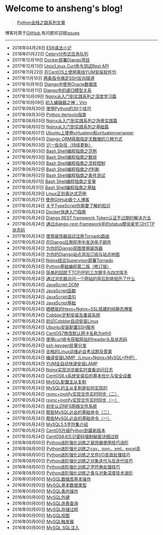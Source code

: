 # Welcome to ansheng's blog!

> [Python全栈之路系列文章](//blog.ansheng.me/article/python-full-stack-way)

博客托管于[GitHub](https://github.com/anshengme/blog),有问题欢迎提[issues](https://github.com/anshengme/blog/issues)

---

- 2018年04月28日 [ES6语法小记](//blog.ansheng.me/article/es6-grammar)
- 2018年01月22日 [Celery分布式任务队列](//blog.ansheng.me/article/celery)
- 2017年12月19日 [Docker部署Django项目](//blog.ansheng.me/article/docker-deploy-django)
- 2017年12月13日 [Unix/Linux Curl命令测试Rest API](//blog.ansheng.me/article/unix-Linux-curl-command-to-test-the-rest-api)
- 2017年11月22日 [在CentOS上使用离线YUM安装软件包](//blog.ansheng.me/article/use-the-offline-yum-installation-package-on-centos)
- 2017年11月10日 [两条指令搞定SSH反向隧道](//blog.ansheng.me/article/ssh-tunnel)
- 2017年10月16日 [Django中使用Oracle数据库](//blog.ansheng.me/article/django-using-oracle-database)
- 2017年10月11日 [Django中的递归模型关系](//blog.ansheng.me/article/recursive-model-relationships-in-django)
- 2017年10月09日 [Nginx从入门到实践系列之深度学习篇](//blog.ansheng.me/article/nginx-depth-study)
- 2017年10月09日 [初入编辑器之神：Vim](//blog.ansheng.me/article/the-god-of-the-beginning-of-the-editor)
- 2017年09月30日 [使用Python的30个技巧](//blog.ansheng.me/article/python-30-tips)
- 2017年09月30日 [Python itertools指南](//blog.ansheng.me/article/python-itertools-guide)
- 2017年08月03日 [Nginx从入门到实践系列之场景实践篇](//blog.ansheng.me/article/nginx-from-the-introductory-to-practice-series-of-scenes-practice-articles)
- 2017年08月02日 [Nginx从入门到实践系列之基础篇](//blog.ansheng.me/article/nginx-from-entry-to-practice)
- 2017年06月07日 [Ubuntu上使用virtualenv和virtualenvwrapper](//blog.ansheng.me/article/ubuntu-uses-virtualenv-and-virtualenvwrapper)
- 2017年06月04日 [Django ORM获取指定天数据的几种方式](//blog.ansheng.me/article/django-orm-gets-several-ways-to-specify-day-data)
- 2017年06月03日 [记一些杂技（持续更新）](//blog.ansheng.me/article/remember-some-acrobatics)
- 2017年06月03日 [Bash Shell编程指南之范例](//blog.ansheng.me/article/bash-shell-programming-guide-example)
- 2017年06月03日 [Bash Shell编程指南之数组](//blog.ansheng.me/article/bash-shell-programming-guide-to-the-array)
- 2017年06月03日 [Bash Shell编程指南之流程控制](//blog.ansheng.me/article/bash-shell-programming-guide-for-process-control)
- 2017年06月02日 [Bash Shell编程指南之if判断](//blog.ansheng.me/article/bash-shell-programming-guide-if-judgment)
- 2017年06月02日 [Bash Shell编程指南之条件测试](//blog.ansheng.me/article/bash-shell-programming-guide-conditional-test)
- 2017年06月01日 [Bash Shell编程指南之变量](//blog.ansheng.me/article/bash-shell-programming-guide-for-variables)
- 2017年05月31日 [Bash Shell编程指南之基础](//blog.ansheng.me/article/bash-shell-programming-guide)
- 2017年05月29日 [Linux正则表达式范例](//blog.ansheng.me/article/examples-of-linux-regular-expressions)
- 2017年05月27日 [使用GitHub做个人博客](//blog.ansheng.me/article/use-github-as-a-personal-blog)
- 2017年05月24日 [关于TypeScript你需要了解的知识](//blog.ansheng.me/article/about-typescript-you-need-to-know-the-knowledge)
- 2017年05月24日 [Docker快速入门指南](//blog.ansheng.me/article/docker-quick-start-guide)
- 2017年05月24日 [Django REST framework Token认证不过期的解决方法](//blog.ansheng.me/article/django-rest-framework-token-expiring)
- 2017年05月24日 [通过django-rest-framework中的status模块来学习HTTP状态码](//blog.ansheng.me/article/django-rest-framework-status-module-learn-the-http-status-code)
- 2017年05月24日 [使用装饰器自动注册Tornado路由](//blog.ansheng.me/article/automatically-register-tornado-routes-with-decorators)
- 2017年05月24日 [在Django应用程序中发送电子邮件](//blog.ansheng.me/article/send-an-e-mail-message-in-the-django-application)
- 2017年05月24日 [为你的Django视图使用装饰器](//blog.ansheng.me/article/use-the-decorator-for-your-django-view)
- 2017年05月24日 [为你的Django站点添加订阅与站点地图](//blog.ansheng.me/article/add-subscriptions-and-sitemaps-for-your-django-site)
- 2017年05月24日 [Nginx结合Supervisor部署Tornado](//blog.ansheng.me/article/nginx-deployed-tornado-with-supervisor)
- 2017年05月24日 [Python基础编程第二版（修订版）](//blog.ansheng.me/article/python-fundamental-programming-2nd-edition-revised-edition)
- 2017年05月24日 [简单的回顾下TCP/IP的三次握手与四次挥手](//blog.ansheng.me/article/tcp-ip-three-handshakes-and-four-waving)
- 2017年05月24日 [通过浏览器访问一个网站的背后到底经历了什么](//blog.ansheng.me/article/through-the-browser-to-access-a-site-behind-what-has-gone-through)
- 2017年05月24日 [JavaScript DOM](//blog.ansheng.me/article/javascript-dom)
- 2017年05月24日 [JavaScript函数](//blog.ansheng.me/article/javascript-function)
- 2017年05月24日 [JavaScript语句](//blog.ansheng.me/article/javascript-statements)
- 2017年05月24日 [JavaScript基础](//blog.ansheng.me/article/javascript-foundation)
- 2017年05月24日 [晒晒我的Hexo+Nginx+SSL搭建的纯静态博客](//blog.ansheng.me/article/hexo-nginx-built-purely-static-blog)
- 2017年05月24日 [Cobbler定制安装及重装系统](//blog.ansheng.me/article/cobbler-custom-installation-and-reinstall-the-system)
- 2017年05月24日 [初识Cobbler自动安装Linux](//blog.ansheng.me/article/acquaintance-cobbler-automatically-install-linux)
- 2017年05月24日 [Ubuntu安装配置SSH服务](//blog.ansheng.me/article/ubuntu-install-configuration-ssh)
- 2017年05月24日 [CentOS7修改默认网卡名称为eth0](//blog.ansheng.me/article/centos7-modify-network-name-eth0)
- 2017年05月24日 [使用curl命令获取网站的header头及状态码](//blog.ansheng.me/article/linux-curl-header-status-code)
- 2017年05月24日 [ssh-keygen批量分发](//blog.ansheng.me/article/ssh-keygen)
- 2017年05月24日 [合格的Linux运维必会考试题及答案](//blog.ansheng.me/article/ops-linux-exam-questions)
- 2017年05月24日 [编译安装LNMP（Linux+Nginx+MySQL+PHP）](//blog.ansheng.me/article/compile-install-lnmp)
- 2017年05月24日 [YUM全自动快速安装LAMP](//blog.ansheng.me/article/yum-install-lamp)
- 2017年05月24日 [Nginx实现浏览器实时查看访问日志](//blog.ansheng.me/article/nginx-live-view-acccess-log)
- 2017年05月24日 [CentOS6.x系统安装后的基本优化与安全设置](//blog.ansheng.me/article/linux-basic-optimized-system-installation)
- 2017年05月24日 [MySQL配置主从复制](//blog.ansheng.me/article/master-slave-replication)
- 2017年05月24日 [MySQL的主从复制是如何实现的](//blog.ansheng.me/article/mysql-master-slave-replication)
- 2017年05月24日 [rsync+inotify实现文件实时同步（二）](//blog.ansheng.me/article/rsync-inotify-synchronize-two)
- 2017年05月24日 [rsync+inotify实现文件实时同步（一）](//blog.ansheng.me/article/rsync-inotify-synchronize-one)
- 2017年05月24日 [初步认识NFS网络文件系统](//blog.ansheng.me/article/nfs-network-file-system)
- 2017年05月24日 [那些MySQL必会的基础命令（二）](//blog.ansheng.me/article/those-mysql-must-be-the-basic-command-b)
- 2017年05月24日 [那些MySQL必会的基础命令（一）](//blog.ansheng.me/article/those-mysql-must-be-the-basic-command-a)
- 2017年05月24日 [MySQL5.5字符集介绍](//blog.ansheng.me/article/mysql5.5-character-set-introduction)
- 2017年05月24日 [CentOS升级Python到最新版本](//blog.ansheng.me/article/centos-upgrades-python-to-the-latest-version)
- 2017年05月24日 [CentOS6.6忘记密码强制破密详细过程](//blog.ansheng.me/article/centos-6.6-forget-the-password-to-force-the-details-of-the-process)
- 2016年08月00日 [Python进阶强化训练之装饰器使用技巧进阶](//blog.ansheng.me/article/advanced-python-intensive-training-of-advanced-decorator-tips)
- 2016年08月00日 [Python进阶强化训练之csv、json、xml、excel高](//blog.ansheng.me/article/advanced-python-intensive-training-of-csv-json-xml-excel-efficient-parsing-and-construction-skills)
- 2016年08月00日 [Python进阶强化训练之文件I/O高效处理技巧](//blog.ansheng.me/article/advanced-python-intensive-training-of-file-i-o-efficient-handling-skills)
- 2016年08月00日 [Python进阶强化训练之对象迭代与反迭代技巧](//blog.ansheng.me/article/advanced-python-intensive-training-of-object-iteration-and-anti-iterative-technique)
- 2016年08月00日 [Python进阶强化训练之字符串处理技巧](//blog.ansheng.me/article/advanced-python-intensive-training-of-String-handling-skills)
- 2016年08月00日 [Python进阶强化训练之类与对象深度技术进阶](//blog.ansheng.me/article/advanced-python-intensive-training-of-class-and-object)
- 2016年00月00日 [MySQL数据库基本操作](//blog.ansheng.me/article/mysql-database-basic-operation)
- 2016年00月00日 [MySQL基本数据类型](//blog.ansheng.me/article/mysql-type-of-data)
- 2016年00月00日 [MySQL表内操作](//blog.ansheng.me/article/mysql-operating-table)
- 2016年00月00日 [MySQL外键](//blog.ansheng.me/article/mysql-foreign-key)
- 2016年00月00日 [MySQL连表查询](//blog.ansheng.me/article/mysql-even-table-query)
- 2016年00月00日 [MySQL存储过程](//blog.ansheng.me/article/mysql-stored-procedures)
- 2016年00月00日 [MySQL视图](//blog.ansheng.me/article/mysql-view)
- 2016年00月00日 [MySQL触发器](//blog.ansheng.me/article/mysql-trigger)
- 2016年00月00日 [MySQL SQL注入](//blog.ansheng.me/article/mysql-sql-injection)
